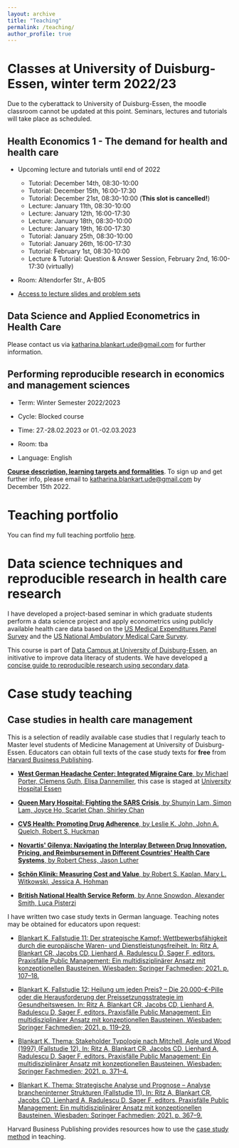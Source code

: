 ```yaml
---
layout: archive
title: "Teaching"
permalink: /teaching/
author_profile: true
---
```


# Classes at University of Duisburg-Essen, winter term 2022/23

Due to the cyberattack to University of Duisburg-Essen, the moodle classroom cannot be updated at this point. Seminars, lectures and tutorials will take place as scheduled.

## Health Economics 1 - The demand for health and health care

- Upcoming lecture and tutorials until end of 2022


	- Tutorial: December 14th, 08:30-10:00
	- Tutorial: December 15th, 16:00-17:30
	- Tutorial: December 21st, 08:30-10:00 (**This slot is cancelled!**)
	- Lecture: January 11th, 08:30-10:00
	- Lecture: January 12th, 16:00-17:30
	- Lecture: January 18th, 08:30-10:00
	- Lecture: January 19th, 16:00-17:30
	- Tutorial: January 25th, 08:30-10:00
	- Tutorial: January 26th, 16:00-17:30
	- Tutorial: February 1st, 08:30-10:00
	- Lecture & Tutorial: Question & Answer Session, February 2nd, 16:00-17:30 (virtually)
	
- Room: Altendorfer Str., A-B05
- [Access to lecture slides and problem sets](https://uni-duisburg-essen.sciebo.de/s/cgYAmr8dWA43nZ7)


## Data Science and Applied Econometrics in Health Care

Please contact us via katharina.blankart.ude@gmail.com for further information. 

## Performing reproducible research in economics and management sciences

- Term: Winter Semester 2022/2023                                                  
- Cycle: Blocked course
                             
- Time: 27.-28.02.2023 or 01.-02.03.2023
- Room: tba
- Language: English

[**Course description, learning targets and formalities**](/files/Outline-PhDReproducible-Research.pdf). To sign up and get further info, please email to katharina.blankart.ude@gmail.com by December 15th 2022.


# Teaching portfolio

You can find my full teaching portfolio [here](/files/Blankart_Teaching_Portfolio.pdf).


# Data science techniques and reproducible research in health care research

I have developed a project-based seminar in which graduate students perform a data science project and apply econometrics using publicly available health care data based on the [US Medical Expenditures Panel Survey](https://meps.ahrq.gov/mepsweb/) and the [US National Ambulatory Medical Care Survey](https://www.cdc.gov/nchs/ahcd/index.htm).

This course is part of [Data Campus at University of Duisburg-Essen](https://www.uni-due.de/ub/datacampus/index.php), an initivative to improve data literacy of students. We have developed [a concise guide to reproducible research using secondary data](https://katblankart.github.io/DataLiteracy/).


# Case study teaching


## Case studies in health care management


This is a selection of readily available case studies that I regularly teach to Master level students of Medicine Management at University of Duisburg-Essen. Educators can obtain full texts of the case study texts for **free** from [Harvard Business Publishing](https://hbsp.harvard.edu/educator/).

- [**West German Headache Center: Integrated Migraine Care**, by Michael Porter, Clemens Guth, Elisa Dannemiller](https://hbsp.harvard.edu/product/707559-PDF-ENG), this case is staged at [University Hospital Essen](http://www.uniklinikum-essen.de/)

- [**Queen Mary Hospital: Fighting the SARS Crisis**, by Shunyin Lam, Simon Lam, Joyce Ho, Scarlet Chan, Shirley Chan](https://hbsp.harvard.edu/product/HKU402-PDF-ENG)

- [**CVS Health: Promoting Drug Adherence**, by Leslie K. John, John A. Quelch, Robert S. Huckman](https://hbsp.harvard.edu/product/515010-PDF-ENG)
- [**Novartis' Gilenya: Navigating the Interplay Between Drug Innovation, Pricing, and Reimbursement in Different Countries' Health Care Systems**, by Robert Chess, Jason Luther](https://hbsp.harvard.edu/product/E489-PDF-ENG)

- [**Schön Klinik: Measuring Cost and Value**, by Robert S. Kaplan, Mary L. Witkowski, Jessica A. Hohman](https://hbsp.harvard.edu/product/112085-PDF-ENG)


- [**British National Health Service Reform**, by Anne Snowdon, Alexander Smith, Luca Pisterzi](https://hbsp.harvard.edu/product/W14286-PDF-ENG)

I have written two case study texts in German language. Teaching notes may be obtained for educators upon request:

- [Blankart K. Fallstudie 11: Der strategische Kampf: Wettbewerbsfähigkeit durch die europäische Waren- und Dienstleistungsfreiheit. In: Ritz A, Blankart CR, Jacobs CD, Lienhard A, Radulescu D, Sager F, editors. Praxisfälle Public Management: Ein multidisziplinärer Ansatz mit konzeptionellen Bausteinen. Wiesbaden: Springer Fachmedien; 2021. p. 107–18.](https://doi.org/10.1007/978-3-658-31068-4_12)

- [Blankart K. Fallstudie 12: Heilung um jeden Preis? – Die 20.000-€-Pille oder die Herausforderung der Preissetzungsstrategie im Gesundheitswesen. In: Ritz A, Blankart CR, Jacobs CD, Lienhard A, Radulescu D, Sager F, editors. Praxisfälle Public Management: Ein multidisziplinärer Ansatz mit konzeptionellen Bausteinen. Wiesbaden: Springer Fachmedien; 2021. p. 119–29.](https://doi.org/10.1007/978-3-658-31068-4_13)

- [Blankart K. Thema: Stakeholder Typologie nach Mitchell, Agle und Wood (1997) (Fallstudie 12). In: Ritz A, Blankart CR, Jacobs CD, Lienhard A, Radulescu D, Sager F, editors. Praxisfälle Public Management: Ein multidisziplinärer Ansatz mit konzeptionellen Bausteinen. Wiesbaden: Springer Fachmedien; 2021. p. 371–4.](https://doi.org/10.1007/978-3-658-31068-4_41)

- [Blankart K. Thema: Strategische Analyse und Prognose – Analyse brancheninterner Strukturen (Fallstudie 11). In: Ritz A, Blankart CR, Jacobs CD, Lienhard A, Radulescu D, Sager F, editors. Praxisfälle Public Management: Ein multidisziplinärer Ansatz mit konzeptionellen Bausteinen. Wiesbaden: Springer Fachmedien; 2021. p. 367–9.](https://doi.org/10.1007/978-3-658-31068-4_40)

 


Harvard Business Publishing provides resources how to use the [case study method](http://academic.hbsp.harvard.edu/teachingwithcases) in teaching.


